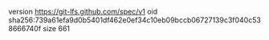 version https://git-lfs.github.com/spec/v1
oid sha256:739a61efa9d0b5401df462e0ef34c10eb09bccb06727139c3f040c538666740f
size 661

